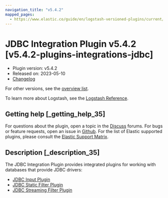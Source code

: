 ```yaml
---
navigation_title: "v5.4.2"
mapped_pages:
  - https://www.elastic.co/guide/en/logstash-versioned-plugins/current/v5.4.2-plugins-integrations-jdbc.html
---
```


# JDBC Integration Plugin v5.4.2 [v5.4.2-plugins-integrations-jdbc]

* Plugin version: v5.4.2
* Released on: 2023-05-10
* [Changelog](https://github.com/logstash-plugins/logstash-integration-jdbc/blob/v5.4.2/CHANGELOG.md)

For other versions, see the [overview list](integration-jdbc-index.md).

To learn more about Logstash, see the [Logstash Reference](https://www.elastic.co/guide/en/logstash/current/index.html).

## Getting help [_getting_help_35]

For questions about the plugin, open a topic in the [Discuss](http://discuss.elastic.co) forums. For bugs or feature requests, open an issue in [Github](https://github.com/logstash-plugins/logstash-integration-jdbc). For the list of Elastic supported plugins, please consult the [Elastic Support Matrix](https://www.elastic.co/support/matrix#matrix_logstash_plugins).

## Description [_description_35]

The JDBC Integration Plugin provides integrated plugins for working with databases that provide JDBC drivers:

* [JDBC Input Plugin](https://www.elastic.co/guide/en/logstash/current/plugins-inputs-jdbc.html)
* [JDBC Static Filter Plugin](https://www.elastic.co/guide/en/logstash/current/plugins-filters-jdbc_static.html)
* [JDBC Streaming Filter Plugin](https://www.elastic.co/guide/en/logstash/current/plugins-filters-jdbc_streaming.html)
